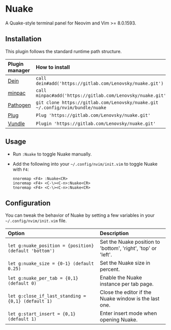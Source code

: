# Nuake
A Quake-style terminal panel for Neovim and Vim >= 8.0.1593.

## Installation
This plugin follows the standard runtime path structure.

| Plugin manager | How to install |
| :------------- | :------------- |
| [Dein][1] | `call dein#add('https://gitlab.com/Lenovsky/nuake.git')` |
| [minpac][2] | `call minpac#add('https://gitlab.com/Lenovsky/nuake.git')` |
| [Pathogen][3] | `git clone https://gitlab.com/Lenovsky/nuake.git ~/.config/nvim/bundle/nuake` |
| [Plug][4] | `Plug 'https://gitlab.com/Lenovsky/nuake.git'` |
| [Vundle][5] | `Plugin 'https://gitlab.com/Lenovsky/nuake.git'` |

## Usage
- Run `:Nuake` to toggle Nuake manually.

- Add the following into your `~/.config/nvim/init.vim` to toggle Nuake with `F4`:
   ```
   nnoremap <F4> :Nuake<CR>
   inoremap <F4> <C-\><C-n>:Nuake<CR>
   tnoremap <F4> <C-\><C-n>:Nuake<CR>
   ```

## Configuration
You can tweak the behavior of Nuake by setting a few variables in your `~/.config/nvim/init.vim` file.

| Option | Description |
| :------| :---------- |
| `let g:nuake_position = {position} (default 'bottom')` | Set the Nuake position to 'bottom',  'right',  'top' or 'left'. |
| `let g:nuake_size = {0-1} (default 0.25)` | Set the Nuake size in percent. |
| `let g:nuake_per_tab = {0,1} (default 0)` | Enable the Nuake instance per tab page. |
| `let g:close_if_last_standing = {0,1} (default 1)` | Close the editor if the Nuake window is the last one. |
| `let g:start_insert = {0,1} (default 1)` | Enter insert mode when opening Nuake. |

[1]: https://github.com/Shougo/dein.vim
[2]: https://github.com/k-takata/minpac/
[3]: https://github.com/tpope/vim-pathogen
[4]: https://github.com/junegunn/vim-plug
[5]: https://github.com/VundleVim/Vundle.vim
